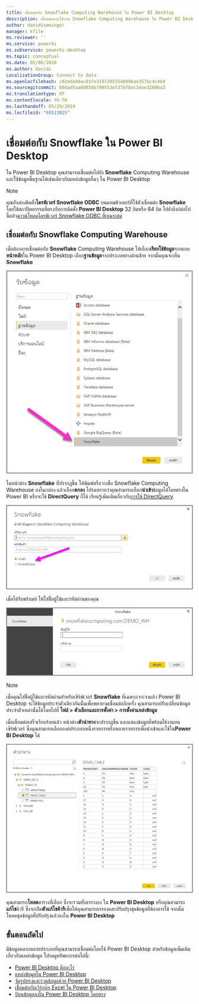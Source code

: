 ```yaml
---
title: เชื่อมต่อกับ Snowflake Computing Warehouse ใน Power BI Desktop
description: เชื่อมต่อและใช้งาน Snowflake Computing Warehouse ใน Power BI Desktop ได้อย่างง่ายดาย
author: davidiseminger
manager: kfile
ms.reviewer: ''
ms.service: powerbi
ms.subservice: powerbi-desktop
ms.topic: conceptual
ms.date: 05/08/2019
ms.author: davidi
LocalizationGroup: Connect to data
ms.openlocfilehash: c02eda44ec81fe31972055548996ae357bc4c4b9
ms.sourcegitcommit: 60dad5aa0d85db790553e537bf8ac34ee3289ba3
ms.translationtype: HT
ms.contentlocale: th-TH
ms.lasthandoff: 05/29/2019
ms.locfileid: "65513825"
---
```

# <a name="connect-to-snowflake-in-power-bi-desktop"></a>เชื่อมต่อกับ Snowflake ใน Power BI Desktop
ใน Power BI Desktop คุณสามารถเชื่อมต่อไปยัง **Snowflake** Computing Warehouse และใช้ข้อมูลพื้นฐานได้เช่นเดียวกับแหล่งข้อมูลอื่นๆ ใน Power BI Desktop 

> [!NOTE]
> คุณยัง*ต้อง*ติดตั้ง**ไดรฟ์เวอร์ Snowflake ODBC** บนคอมพิวเตอร์ที่ใช้ตัวเชื่อมต่อ **Snowflake** โดยใช้สถาปัตยกรรมที่ตรงกับการติดตั้ง  **Power BI Desktop** 32 บิตหรือ 64 บิต ไปยังลิงก์ต่อไปนี้แล้ว[ดาวน์โหลดไดรฟ์เวอร์ Snowflake ODBC ที่เหมาะสม](http://go.microsoft.com/fwlink/?LinkID=823762)
> 
> 

## <a name="connect-to-a-snowflake-computing-warehouse"></a>เชื่อมต่อกับ Snowflake Computing Warehouse
เมื่อต้องการเชื่อมต่อกับ **Snowflake** Computing Warehouse ให้เลือก**เรียกใช้ข้อมูล**จากแถบ**หน้าหลัก**ใน Power BI Desktop เลือก**ฐานข้อมูล**จากประเภททางด้านซ้าย จากนั้นคุณจะเห็น **Snowflake**

![](media/desktop-connect-snowflake/connect_snowflake_2b.png)

ในหน้าต่าง **Snowflake** ที่ปรากฏขึ้น ให้พิมพ์หรือวางชื่อ Snowflake Computing Warehouse ลงในกล่อง แล้วเลือก**ตกลง** โปรดทราบว่าคุณสามารถเลือก**นำเข้า**ข้อมูลได้โดยตรงใน Power BI หรือจะใช้ **DirectQuery** ก็ได้ เรียนรู้เพิ่มเติมเกี่ยวกับ[การใช้ DirectQuery](desktop-use-directquery.md)

![](media/desktop-connect-snowflake/connect_snowflake_3.png)

เมื่อได้รับพร้อมท์ ให้ใส่ชื่อผู้ใช้และรหัสผ่านของคุณ

![](media/desktop-connect-snowflake/connect_snowflake_4.png)

> [!NOTE]
> เมื่อคุณใส่ชื่อผู้ใช้และรหัสผ่านสำหรับเซิร์ฟเวอร์ **Snowflake** ที่เฉพาะเจาะจงแล้ว Power BI Desktop จะใช้ข้อมูลประจำตัวเดียวกันนั้นเพื่อพยายามเชื่อมต่ออีกครั้ง คุณสามารถปรับเปลี่ยนข้อมูลประจำตัวเหล่านั้นได้โดยไปที่ **ไฟล์ > ตัวเลือกและการตั้งค่า > การตั้งค่าแหล่งข้อมูล**
> 
> 

เมื่อเชื่อมต่อเสร็จเรียบร้อยแล้ว หน้าต่าง**ตัวนำทาง**จะปรากฏขึ้น และแสดงข้อมูลที่พร้อมใช้งานบนเซิร์ฟเวอร์ ซึ่งคุณสามารถเลือกองค์ประกอบหนึ่งรายการหรือหลายรายการเพื่อนำเข้าและใช้ใน**Power BI Desktop** ได้

![](media/desktop-connect-snowflake/connect_snowflake_5.png)

คุณสามารถ**โหลด**ตารางที่เลือก ซึ่งจะรวมทั้งตารางลง ใน **Power BI Desktop** หรือคุณสามารถ**แก้ไข**คิวรี ซึ่งจะเปิด**ตัวแก้ไขคิวรี**เพื่อให้คุณสามารถกรองและปรับปรุงชุดข้อมูลที่ต้องการใช้ จากนั้นโหลดชุดข้อมูลที่ปรับปรุงแล้วลงใน **Power BI Desktop**

## <a name="next-steps"></a>ขั้นตอนถัดไป
มีข้อมูลหลากหลายประเภทที่คุณสามารถเชื่อมต่อโดยใช้ Power BI Desktop สำหรับข้อมูลเพิ่มเติมเกี่ยวกับแหล่งข้อมูล โปรดดูทรัพยากรต่อไปนี้:

* [Power BI Desktop คืออะไร](desktop-what-is-desktop.md)
* [แหล่งข้อมูลใน Power BI Desktop](desktop-data-sources.md)
* [จัดรูปทรงและรวมข้อมูลด้วย Power BI Desktop](desktop-shape-and-combine-data.md)
* [เชื่อมต่อกับเวิร์กบุ๊ก Excel ใน Power BI Desktop](desktop-connect-excel.md)   
* [ป้อนข้อมูลลงใน Power BI Desktop โดยตรง](desktop-enter-data-directly-into-desktop.md)   

